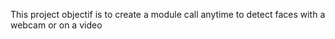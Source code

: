 This project objectif is to create a module call anytime to detect faces with a webcam or on a video
